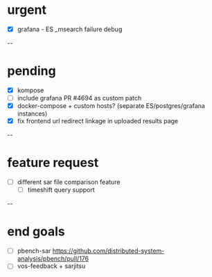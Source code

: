 # urgent

- [x] grafana - ES _msearch failure debug

--

# pending

- [x] kompose
- [ ] include grafana PR #4694 as custom patch
- [x] docker-compose + custom hosts? (separate ES/postgres/grafana instances)
- [x] fix frontend url redirect linkage in uploaded results page

--

# feature request

- [ ] different sar file comparison feature
  - [ ] timeshift query support

--

# end goals

- [ ] pbench-sar https://github.com/distributed-system-analysis/pbench/pull/176
- [ ] vos-feedback + sarjitsu
